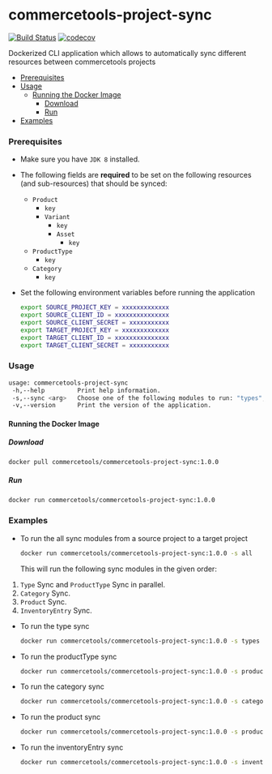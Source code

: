 # commercetools-project-sync
[![Build Status](https://travis-ci.org/commercetools/commercetools-project-sync.svg?branch=master)](https://travis-ci.org/commercetools/commercetools-project-sync)
[![codecov](https://codecov.io/gh/commercetools/commercetools-project-sync/branch/master/graph/badge.svg)](https://codecov.io/gh/commercetools/commercetools-project-sync)

Dockerized CLI application which allows to automatically sync different resources between commercetools projects

<!-- START doctoc generated TOC please keep comment here to allow auto update -->
<!-- DON'T EDIT THIS SECTION, INSTEAD RE-RUN doctoc TO UPDATE -->


- [Prerequisites](#prerequisites)
- [Usage](#usage)
  - [Running the Docker Image](#running-the-docker-image)
    - [Download](#download)
    - [Run](#run)
- [Examples](#examples)

<!-- END doctoc generated TOC please keep comment here to allow auto update -->


### Prerequisites
 
 - Make sure you have `JDK 8` installed.
 - The following fields are **required** to be set on the following resources (and sub-resources) that should be synced:
    - `Product`
        - `key`
        - `Variant`
            - `key`
            - `Asset`
                - `key`
    - `ProductType`
        - `key`
    - `Category`
        - `key`         
 
 - Set the following environment variables before running the application
   ```bash
   export SOURCE_PROJECT_KEY = xxxxxxxxxxxxx
   export SOURCE_CLIENT_ID = xxxxxxxxxxxxxxx
   export SOURCE_CLIENT_SECRET = xxxxxxxxxxx
   export TARGET_PROJECT_KEY = xxxxxxxxxxxxx
   export TARGET_CLIENT_ID = xxxxxxxxxxxxxxx
   export TARGET_CLIENT_SECRET = xxxxxxxxxxx
   ```

### Usage

   ```bash
   usage: commercetools-project-sync
    -h,--help         Print help information.
    -s,--sync <arg>   Choose one of the following modules to run: "types", "productTypes", "categories", "products", "inventoryEntries" or "all" (will run all the modules).
    -v,--version      Print the version of the application.
   ```

#### Running the Docker Image

##### Download

   ```bash
docker pull commercetools/commercetools-project-sync:1.0.0
   ```
##### Run

   ```bash
docker run commercetools/commercetools-project-sync:1.0.0
   ```
  

### Examples   
 - To run the all sync modules from a source project to a target project
   ```bash
   docker run commercetools/commercetools-project-sync:1.0.0 -s all
   ```
   This will run the following sync modules in the given order:
 1. `Type` Sync and `ProductType` Sync in parallel.
 2. `Category` Sync.
 3. `Product` Sync.
 4. `InventoryEntry` Sync.

 - To run the type sync
   ```bash
   docker run commercetools/commercetools-project-sync:1.0.0 -s types
   ```  

 - To run the productType sync
   ```bash
   docker run commercetools/commercetools-project-sync:1.0.0 -s productTypes
   ```  
    
- To run the category sync
   ```bash
   docker run commercetools/commercetools-project-sync:1.0.0 -s categories
   ```  
   
- To run the product sync
   ```bash
   docker run commercetools/commercetools-project-sync:1.0.0 -s products
   ```  
    
- To run the inventoryEntry sync
   ```bash
   docker run commercetools/commercetools-project-sync:1.0.0 -s inventoryEntries
   ```     
   

